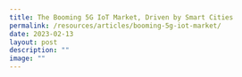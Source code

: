 ```yaml
---
title: The Booming 5G IoT Market, Driven by Smart Cities
permalink: /resources/articles/booming-5g-iot-market/
date: 2023-02-13
layout: post
description: ""
image: ""
---
```

